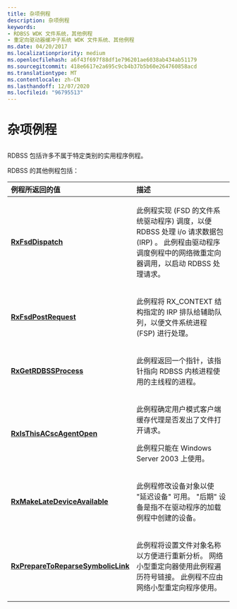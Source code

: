 ```yaml
---
title: 杂项例程
description: 杂项例程
keywords:
- RDBSS WDK 文件系统，其他例程
- 重定向驱动器缓冲子系统 WDK 文件系统、其他例程
ms.date: 04/20/2017
ms.localizationpriority: medium
ms.openlocfilehash: a6f43f697f88df1e796201ae6038ab434ab51179
ms.sourcegitcommit: 418e6617e2a695c9cb4b37b5b60e264760858acd
ms.translationtype: MT
ms.contentlocale: zh-CN
ms.lasthandoff: 12/07/2020
ms.locfileid: "96795513"
---
```

# <a name="miscellaneous-routines"></a>杂项例程


## <span id="ddk_miscellaneous_functions_if"></span><span id="DDK_MISCELLANEOUS_FUNCTIONS_IF"></span>


RDBSS 包括许多不属于特定类别的实用程序例程。

RDBSS 的其他例程包括：

<table>
<colgroup>
<col width="50%" />
<col width="50%" />
</colgroup>
<thead>
<tr class="header">
<th align="left">例程所返回的值</th>
<th align="left">描述</th>
</tr>
</thead>
<tbody>
<tr class="odd">
<td align="left"><p><a href="/windows-hardware/drivers/ddi/mrx/nf-mrx-rxfsddispatch" data-raw-source="[&lt;strong&gt;RxFsdDispatch&lt;/strong&gt;](/windows-hardware/drivers/ddi/mrx/nf-mrx-rxfsddispatch)"><strong>RxFsdDispatch</strong></a></p></td>
<td align="left"><p>此例程实现 (FSD 的文件系统驱动程序) 调度，以便 RDBSS 处理 i/o 请求数据包 (IRP) 。 此例程由驱动程序调度例程中的网络微重定向器调用，以启动 RDBSS 处理请求。</p></td>
</tr>
<tr class="even">
<td align="left"><p><a href="/windows-hardware/drivers/ddi/rxprocs/nf-rxprocs-rxfsdpostrequest" data-raw-source="[&lt;strong&gt;RxFsdPostRequest&lt;/strong&gt;](/windows-hardware/drivers/ddi/rxprocs/nf-rxprocs-rxfsdpostrequest)"><strong>RxFsdPostRequest</strong></a></p></td>
<td align="left"><p>此例程将 RX_CONTEXT 结构指定的 IRP 排队给辅助队列，以便文件系统进程 (FSP) 进行处理。</p></td>
</tr>
<tr class="odd">
<td align="left"><p><a href="/windows-hardware/drivers/ddi/rxstruc/nf-rxstruc-rxgetrdbssprocess" data-raw-source="[&lt;strong&gt;RxGetRDBSSProcess&lt;/strong&gt;](/windows-hardware/drivers/ddi/rxstruc/nf-rxstruc-rxgetrdbssprocess)"><strong>RxGetRDBSSProcess</strong></a></p></td>
<td align="left"><p>此例程返回一个指针，该指针指向 RDBSS 内核进程使用的主线程的进程。</p></td>
</tr>
<tr class="even">
<td align="left"><p><a href="/windows-hardware/drivers/ddi/rxprocs/nf-rxprocs-rxisthisacscagentopen" data-raw-source="[&lt;strong&gt;RxIsThisACscAgentOpen&lt;/strong&gt;](/windows-hardware/drivers/ddi/rxprocs/nf-rxprocs-rxisthisacscagentopen)"><strong>RxIsThisACscAgentOpen</strong></a></p></td>
<td align="left"><p>此例程确定用户模式客户端缓存代理是否发出了文件打开请求。</p>
<p>此例程只能在 Windows Server 2003 上使用。</p></td>
</tr>
<tr class="odd">
<td align="left"><p><a href="/windows-hardware/drivers/ddi/mrx/nf-mrx-rxmakelatedeviceavailable" data-raw-source="[&lt;strong&gt;RxMakeLateDeviceAvailable&lt;/strong&gt;](/windows-hardware/drivers/ddi/mrx/nf-mrx-rxmakelatedeviceavailable)"><strong>RxMakeLateDeviceAvailable</strong></a></p></td>
<td align="left"><p>此例程修改设备对象以使 "延迟设备" 可用。 "后期" 设备是指不在驱动程序的加载例程中创建的设备。</p></td>
</tr>
<tr class="even">
<td align="left"><p><a href="/windows-hardware/drivers/ddi/rxprocs/nf-rxprocs-rxpreparetoreparsesymboliclink" data-raw-source="[&lt;strong&gt;RxPrepareToReparseSymbolicLink&lt;/strong&gt;](/windows-hardware/drivers/ddi/rxprocs/nf-rxprocs-rxpreparetoreparsesymboliclink)"><strong>RxPrepareToReparseSymbolicLink</strong></a></p></td>
<td align="left"><p>此例程将设置文件对象名称以方便进行重新分析。 网络小型重定向器使用此例程遍历符号链接。 此例程不应由网络小型重定向程序使用。</p></td>
</tr>
</tbody>
</table>

 

